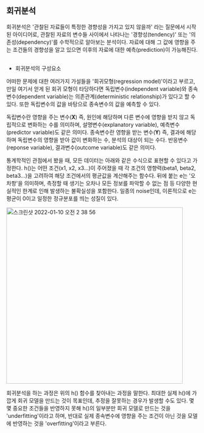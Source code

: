 ## 회귀분석

회귀분석은 '관찰된 자료들이 특정한 경향성을 가지고 있지 않을까' 라는 질문에서 시작된 아이디어로, 관찰된 자료의 변수들 사이에서 나타나는 '경향성(tendency)' 또는 '의존성(dependency)'를 수학적으로 알아보는 분석이다. 자료에 대해 그 값에 영향을 주는 조건들의 경향성을 알고 있으면 이후의 자료에 대한 예측(prediction)이 가능해진다.

## 

- 회귀분석의 구성요소

어떠한 문제에 대한 여러가지 가설들을 '회귀모형(regression model)'이라고 부르고, 만일 여기서 얻게 된 회귀 모형이 타당하다면 독립변수(independent variable)와 종속변수(dependent variable)는 의존관계(deterministic relationship)가 있다고 할 수 있다. 또한 독립변수의 값을 바탕으로 종속변수의 값을 예측할 수 있다. 

독립변수란 영향을 주는 변수(𝐗) 즉, 원인에 해당하며 다른 변수에 영향을 받지 않고 독립적으로 변화하는 수를 의미하며, 설명변수(explanatory variable), 예측변수(predictor variable)도 같은 의미다. 종속변수란 영향을 받는 변수(𝐘) 즉, 결과에 해당하며 독립변수의 영향을 받아 값이 변화하는 수, 분석의 대상이 되는 수다. 반응변수(reponse variable), 결과변수(outcome variable)도 같은 의미다.

통계학적인 관점에서 봤을 때, 모든 데이터는 아래와 같은 수식으로 표현할 수 있다고 가정한다. h()는 어떤 조건(x1, x2, x3...)이 주어졌을 때 각 조건의 영향력(beta1, beta2, beta3...)을 고려하여 해당 조건에서의 평균값을 계산해주는 함수다. 뒤에 붙는 e는 '오차항'을 의미하며, 측정할 때 생기는 오차나 모든 정보를 파악할 수 없는 점 등 다양한 현실적인 한계로 인해 발생하는 불확실성을 포함한다. 일종의 noise인데, 이론적으로 e는 평균이 0이고 일정한 정규분포를 띄는 성질이 있다.

<img width="463" alt="스크린샷 2022-01-10 오전 2 38 56" src="https://user-images.githubusercontent.com/81629116/149329244-c0304e04-4c31-464d-b437-399177f172a3.png">



회귀분석을 하는 과정은 위의 h() 함수를 찾아내는 과정을 말한다. 최대한 실제 h()에 가깝게 회귀 모델을 만드는 것이 목표인데, 추정을 잘못하는 경우가 발생할 수도 있다. 몇몇 중요한 조건들을 반영하지 못해 h()의 일부분만 회귀 모델로 만드는 것을 'underfitting'이라고 하며, 반대로 실제 종속변수에 영향을 주는 조건이 아닌 것을 모델에 반영하는 것을 'overfitting'이라고 부른다.
